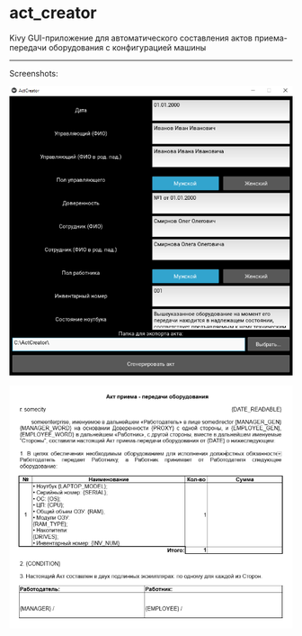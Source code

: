 # act_creator
Kivy GUI-приложение для автоматического составления актов приема-передачи оборудования с конфигурацией машины
________________________________
Screenshots:
<br>
<p><img src="assets/screen_1.png"></img>
<p><img src="assets/screen_2.png"></img>
